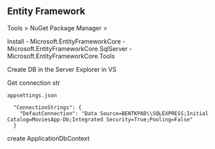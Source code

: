 ## Entity Framework
Tools > NuGet Package Manager > 

Install
    - Microsoft.EntityFrameworkCore
    - Microsoft.EntityFrameworkCore.SqlServer
    - Microsoft.EntityFrameworkCore.Tools


Create DB in the Server Explorer in VS

Get connection str
```
appsettings.json

  "ConnectionStrings": {
    "DefautConnection": "Data Source=BENTKPAD\\SQLEXPRESS;Initial Catalog=MoviesApp-Db;Integrated Security=True;Pooling=False"
  }
```

create ApplicationDbContext
```
```

